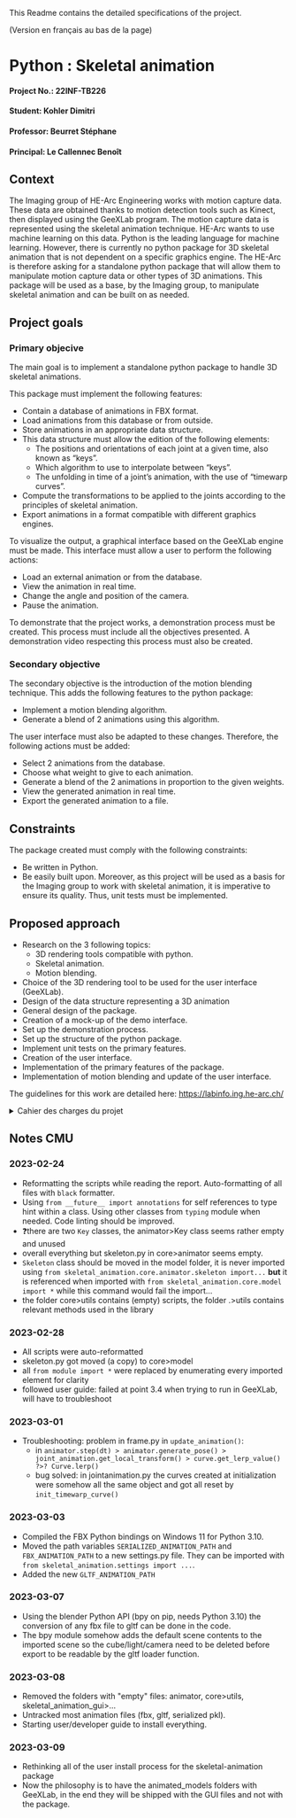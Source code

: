 This Readme contains the detailed specifications of the project.

(Version en français au bas de la page)

# Python : Skeletal animation

#### Project No.: 22INF-TB226

#### Student: Kohler Dimitri

#### Professor: Beurret Stéphane

#### Principal: Le Callennec Benoît

## Context

The Imaging group of HE-Arc Engineering works with motion capture data. These data are obtained
thanks to motion detection tools such as Kinect, then displayed using the GeeXLab program. The
motion capture data is represented using the skeletal animation technique. HE-Arc wants to use
machine learning on this data.
Python is the leading language for machine learning. However, there is currently no python package
for 3D skeletal animation that is not dependent on a specific graphics engine.
The HE-Arc is therefore asking for a standalone python package that will allow them to manipulate
motion capture data or other types of 3D animations.
This package will be used as a base, by the Imaging group, to manipulate skeletal animation and can
be built on as needed.

## Project goals

### Primary objecive
The main goal is to implement a standalone python package to handle 3D skeletal animations.

This package must implement the following features:

- Contain a database of animations in FBX format.
- Load animations from this database or from outside.
- Store animations in an appropriate data structure.
- This data structure must allow the edition of the following elements:
    - The positions and orientations of each joint at a given time, also known as “keys”.
    - Which algorithm to use to interpolate between “keys”.
    - The unfolding in time of a joint’s animation, with the use of “timewarp curves”.
- Compute the transformations to be applied to the joints according to the principles of skeletal animation.
- Export animations in a format compatible with different graphics engines.

To visualize the output, a graphical interface based on the GeeXLab engine must be made. This
interface must allow a user to perform the following actions:

- Load an external animation or from the database.
- View the animation in real time.
- Change the angle and position of the camera.
- Pause the animation.

To demonstrate that the project works, a demonstration process must be created.
This process must include all the objectives presented.
A demonstration video respecting this process must also be created.


### Secondary objective

The secondary objective is the introduction of the motion blending technique. This adds the following
features to the python package:

- Implement a motion blending algorithm.
- Generate a blend of 2 animations using this algorithm.

The user interface must also be adapted to these changes. Therefore, the following actions must be
added:

- Select 2 animations from the database.
- Choose what weight to give to each animation.
- Generate a blend of the 2 animations in proportion to the given weights.
- View the generated animation in real time.
- Export the generated animation to a file.

## Constraints

The package created must comply with the following constraints:

- Be written in Python.
- Be easily built upon.
Moreover, as this project will be used as a basis for the Imaging group to work with skeletal animation,
it is imperative to ensure its quality. Thus, unit tests must be implemented.

## Proposed approach

- Research on the 3 following topics:
    - 3D rendering tools compatible with python.
    - Skeletal animation.
    - Motion blending.
- Choice of the 3D rendering tool to be used for the user interface (GeeXLab).
- Design of the data structure representing a 3D animation
- General design of the package.
- Creation of a mock-up of the demo interface.
- Set up the demonstration process.
- Set up the structure of the python package.
- Implement unit tests on the primary features.
- Creation of the user interface.
- Implementation of the primary features of the package.
- Implementation of motion blending and update of the user interface.

The guidelines for this work are detailed here: https://labinfo.ing.he-arc.ch/


<details><summary>Cahier des charges du projet</summary>

# Titre: Python : Skeletal animation

#### N° projet: 22INF-TB226

#### Etudiant: Kohler Dimitri

#### Professeur: Beurret Stéphane

#### Mandant: Le Callennec Benoît

## Situation initiale

La groupe Imagerie de HE-Arc Ingénierie travaille avec des données de capture de mouvement. Ces
données sont obtenues grâce à des outils de détection de mouvement tel que les Kinect, puis affichées
à l’aide du programme GeeXLab. Les données de capture de mouvements sont représentées grâce au
procédé de l’animation squelettale. La HE-Arc souhaite utiliser des algorithmes de machine learning
sur ces données.
Python est le langage le plus employé dans le domaine du machine learning. Cependant, il n’existe
actuellement aucun package python destiné à l’animation squelettale en 3D qui ne soit pas dépendant
d’un moteur graphique.
La HE-Arc demande, donc, un package python autonome leur permettant de manipuler des données
de capture de mouvements ou d’autres type d’animations en 3D.
Ce package servira de base, au groupe Imagerie, pour traiter l’animation squeletalle et pourra être
enrichi au besoin.

## Buts du projet

### Objectif principal

Le but principal est d’implémenter un package python autonome permettant de manipuler des
animations squelettales en 3D.

Ce package doit implémenter les fonctionnalités suivantes :

- Contenir une base de données d’animations au format FBX.
- Charger des animations depuis cette base de données ou depuis l’extérieur.
- Stocker les animations dans une structure de données adaptée.
- Cette structure de données doit permettre l’édition des éléments ci-dessous :
    - Les positions et orientations de chacune des articulations à un temps donné,
       également appelées « keys ».
    - Le choix de l’algorithme d’interpolation entre les « keys ».
    - Le déroulement dans le temps de l’animation d’une articulation, à l’aide de « timewarp
       curves ».
- Calculer les transformations à appliquer aux articulations selon les principes de l’animation squelettale.
- Exporter des animations dans un format compatible avec différents moteurs graphiques.

Pour visualiser les résultats, une interface graphique basée sur le moteur GeeXLab doit être mise en
place. Cette interface doit permettre à un utilisateur d’effectuer les actions suivantes :

- Charger une animation externe ou depuis la base de données.
- Visionner l’animation en temps réel.
- Modifier l’angle et la position de la caméra.
- Mettre l’animation en pause.


Afin de démontrer le bon fonctionnement du projet, un processus de démonstration doit être créer.
Ce processus doit comprendre la totalité des objectifs présentés.
Une vidéo de démonstration respectant ce processus doit également être réalisée.

### Objectif secondaire

L’objectif secondaire est l’introduction de la technique du « Motion Blending ». Ce qui ajoute au package
python ces fonctionnalités supplémentaires :

- Implémenter un algorithme de « motion blending ».
- Générer un « blend » de 2 animations grâce à cet algorithme.

L’interface utilisateur doit également être adaptée à ces changements, par conséquent les actions
suivantes doivent y être ajouter :

- Sélectionner 2 animations depuis la base de données.
- Choisir quel poids donner à chaque animation.
- Générer un « blend » des 2 animations proportionnellement aux poids donnés.
- Visionner l’animation générée en temps réel.
- Exporter l’animation générée dans un fichier.

## Contraintes

Le package développé doit se soumettre aux contraintes suivantes :

- Être réalisé en python.
- Être facilement améliorable.
De plus, comme ce projet servira de base au groupe Imagerie pour le traitement de l’animation
squelettale, il est impératif d’en assurer la qualité. Ainsi, des tests unitaires doivent être implémenter.

## Démarche proposée

- Recherche sur les 3 thèmes suivants.
    - Outils de rendu graphique 3D compatibles avec python.
    - Animation squelettale.
    - Motion blending
- Choix de l’outil de rendu graphique utilisé pour l’interface utilisateur (GeeXLab).
- Conception de la structure de données représentant une animation 3D.
- Conception générale du package.
- Création d’une maquette de l’interface utilisateur.
- Mise en place du processus de démonstration.
- Mise en place de la structure du package python.
- Implémentation des tests unitaires sur les fonctionnalités principales.
- Création de l’interface utilisateur.
- Implémentation des fonctionnalités principales du package.
- Implémentation du « motion blending » et mise à jour de l’interface utilisateur.


Les directives de travail sont détaillées ici : https://labinfo.ing.he-arc.ch/
</details>

## Notes CMU

### 2023-02-24

- Reformatting the scripts while reading the report. Auto-formatting of all files with `black` formatter.
- Using `from __future__ import annotations` for self references to type hint within a class. Using other classes from `typing` module when needed. Code linting should be improved.
- ❓there are two `Key` classes, the animator>Key class seems rather empty and unused
- overall everything but skeleton.py in core>animator seems empty.
- `Skeleton` class should be moved in the model folder, it is never imported using `from skeletal_animation.core.animator.skeleton import...` **but** it is referenced when imported with `from skeletal_animation.core.model import *` while this command would fail the import...
- the folder core>utils contains (empty) scripts, the folder .>utils contains relevant methods used in the library

### 2023-02-28

- All scripts were auto-reformatted
- skeleton.py got moved (a copy) to core>model
- all `from module import *` were replaced by enumerating every imported element for clarity
- followed user guide: failed at point 3.4 when trying to run in GeeXLab, will have to troubleshoot

### 2023-03-01

- Troubleshooting: problem in frame.py in `update_animation()`:
  - in `animator.step(dt) > animator.generate_pose() > joint_animation.get_local_transform() > curve.get_lerp_value() ?>? Curve.lerp()`
  - bug solved: in jointanimation.py the curves created at initialization were somehow all the same object and got all reset by `init_timewarp_curve()`

### 2023-03-03

- Compiled the FBX Python bindings on Windows 11 for Python 3.10.
- Moved the path variables `SERIALIZED_ANIMATION_PATH` and `FBX_ANIMATION_PATH` to a new settings.py file. They can be imported with `from skeletal_animation.settings import ...`.
- Added the new `GLTF_ANIMATION_PATH`

### 2023-03-07

- Using the blender Python API (bpy on pip, needs Python 3.10) the conversion of any fbx file to gltf can be done in the code.
- The bpy module somehow adds the default scene contents to the imported scene so the cube/light/camera need to be deleted before export to be readable by the gltf loader function.

### 2023-03-08

- Removed the folders with "empty" files: animator, core>utils, skeletal_animation_gui>...
- Untracked most animation files (fbx, gltf, serialized pkl).
- Starting user/developer guide to install everything.

### 2023-03-09

- Rethinking all of the user install process for the skeletal-animation package
- Now the philosophy is to have the animated_models folders with GeeXLab, in the end they will be shipped with the GUI files and not with the package.

